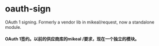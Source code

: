 
oauth-sign
==========

OAuth 1 signing. Formerly a vendor lib in mikeal/request, now a standalone module.
#### OAuth 1签约。以前的供应商库的mikeal /要求，现在一个独立的模块。
